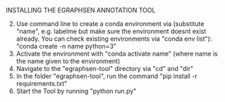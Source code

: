 INSTALLING THE EGRAPHSEN ANNOTATION TOOL

2. Use command line to create a conda environment via (substitute "name", e.g. labelme but make sure the environment doesnt exist already. You can check existing environments via "conda env list"): 
	"conda create -n name python=3"
3. Activate the environment with 
	"conda activate name" (where name is the name given to the environment)
4. Navigate to the "egraphsen-tool" directory via "cd" and "dir"
5. In the folder "egraphsen-tool", run the command
	"pip install -r requirements.txt"
6. Start the Tool by running "python run.py"	